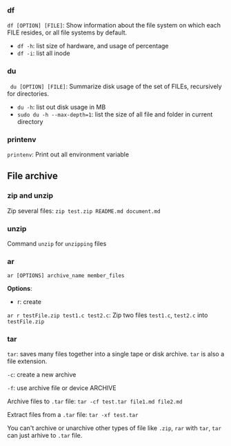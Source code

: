 ### df

``df [OPTION] [FILE]``: Show information about the file system on which each FILE resides, or all file systems by default.

* ``df -h``: list size of hardware, and usage of percentage
* ``df -i``: list all inode

### du

`` du [OPTION] [FILE]``: Summarize disk usage of the set of FILEs, recursively for directories.

* ``du -h``: list out disk usage in MB
* ``sudo du -h --max-depth=1``: list the size of all file and folder in current directory

### printenv

``printenv``: Print out all environment variable

## File archive

### zip and unzip

Zip several files: ``zip test.zip README.md document.md``

### unzip

Command ``unzip`` for ``unzipping`` files

### ar

``ar [OPTIONS] archive_name member_files``

**Options**:

* r: create

``ar r testFile.zip test1.c test2.c``: Zip two files ``test1.c``, ``test2.c`` into ``testFile.zip``

### tar

``tar``: saves many files together into a single tape or disk archive. ``tar`` is also a file extension.

``-c``: create a new archive

``-f``: use archive file or device ARCHIVE

Archive files to ``.tar`` file: ``tar -cf test.tar file1.md file2.md``

Extract files from a ``.tar`` file: ``tar -xf test.tar``

You can't archive or unarchive other types of file like ``.zip``, ``rar`` with ``tar``, ``tar`` can just arhive to ``.tar`` file.
